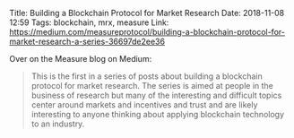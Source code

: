 Title: Building a Blockchain Protocol for Market Research
Date: 2018-11-08 12:59
Tags: blockchain, mrx, measure
Link: https://medium.com/measureprotocol/building-a-blockchain-protocol-for-market-research-a-series-36697de2ee36

Over on the Measure blog on Medium:

> This is the first in a series of posts about building a blockchain protocol for market research. The
> series is aimed at people in the business of research but many of the interesting and difficult topics
> center around markets and incentives and trust and are likely interesting to anyone thinking about
> applying blockchain technology to an industry.